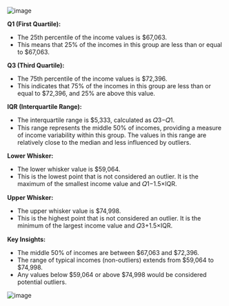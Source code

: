 ![image](https://github.com/user-attachments/assets/8ec266e3-d5f4-4a72-93a1-7e386a24fea2)

**Q1 (First Quartile):**

* The 25th percentile of the income values is $67,063.
* This means that 25% of the incomes in this group are less than or equal to $67,063.

**Q3 (Third Quartile):**

* The 75th percentile of the income values is $72,396.
* This indicates that 75% of the incomes in this group are less than or equal to $72,396, and 25% are above this value.

**IQR (Interquartile Range):**

* The interquartile range is $5,333, calculated as  𝑄3−𝑄1.
* This range represents the middle 50% of incomes, providing a measure of income variability within this group. The values in this range are relatively close to the median and less influenced by outliers.

**Lower Whisker:**

* The lower whisker value is $59,064.
* This is the lowest point that is not considered an outlier. It is the maximum of the smallest income value and 𝑄1−1.5×IQR.

**Upper Whisker:**

* The upper whisker value is $74,998.
* This is the highest point that is not considered an outlier. It is the minimum of the largest income value and 𝑄3+1.5×IQR.

**Key Insights:**

* The middle 50% of incomes are between $67,063 and $72,396.
* The range of typical incomes (non-outliers) extends from $59,064 to $74,998.
* Any values below $59,064 or above $74,998 would be considered potential outliers.

![image](https://github.com/user-attachments/assets/c430b8bb-f4bd-4fca-8215-527e7d6e3a23)






